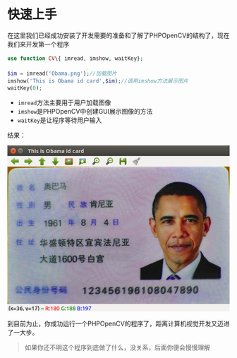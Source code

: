 # 快速上手

在这里我们已经成功安装了开发需要的准备和了解了PHPOpenCV的结构了，现在我们来开发第一个程序


```php
use function CV\{ imread, imshow, waitKey};

$im = imread('Obama.png');//加载图片
imshow('This is Obama id card',$im);//调用imshow方法展示图片
waitKey(0);

```

- `imread`方法主要用于用户加载图像
- `imshow`是PHPOpenCV中创建GUI展示图像的方法
- `waitKey`是让程序等待用户输入

结果：

![1](../images/getting_started/quick_start/1.png)

到目前为止，你成功运行一个PHPOpenCV的程序了，距离计算机视觉开发又迈进了一大步。

>如果你还不明这个程序到底做了什么，没关系，后面你便会慢慢理解


